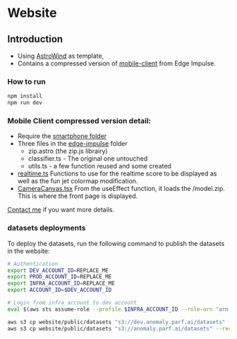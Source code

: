 # Website

## Introduction

- Using [AstroWind](https://astrowind.vercel.app/) as template,
- Contains a compressed version of [mobile-client](https://github.com/edgeimpulse/mobile-client/tree/master/client) from Edge Impulse.

### How to run

```sh
npm install
npm run dev
```

### Mobile Client compressed version detail:

- Require the [smartphone folder](public/smartphone)
- Three files in the [edge-impulse](src/utils/edge-impulse) folder
    - zip.astro (the zip.js librairy)
    - classifier.ts - The original one untouched
    - utils.ts - a few function reused and some created
- [realtime.ts](src/utils/realtime.ts) Functions to use for the realtime score to be displayed as well as the fun jet colormap modification.
- [CameraCanvas.tsx](src/components/react/CameraCanvas.tsx) From the useEffect function, it loads the /model.zip. This is where the front page is displayed.

[Contact me](https://www.linkedin.com/in/ml2/) if you want more details.

### datasets deployments

To deploy the datasets, run the following command to publish the datasets in the website:

```sh
# Authentication
export DEV_ACCOUNT_ID=REPLACE_ME
export PROD_ACCOUNT_ID=REPLACE_ME
export INFRA_ACCOUNT_ID=REPLACE_ME
export ACCOUNT_ID=$DEV_ACCOUNT_ID

# Login from infra account to dev account
eval $(aws sts assume-role --profile $INFRA_ACCOUNT_ID --role-arn "arn:aws:iam::"$ACCOUNT_ID":role/c" --role-session-name AWSCLI-Session | jq -r '.Credentials | "export AWS_ACCESS_KEY_ID=\(.AccessKeyId)\nexport AWS_SECRET_ACCESS_KEY=\(.SecretAccessKey)\nexport AWS_SESSION_TOKEN=\(.SessionToken)\n"')

aws s3 cp website/public/datasets "s3://dev.anomaly.parf.ai/datasets" --recursive
aws s3 cp website/public/datasets "s3://anomaly.parf.ai/datasets" --recursive

```